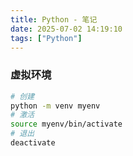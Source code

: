 ```yaml
---
title: Python - 笔记
date: 2025-07-02 14:19:10
tags: ["Python"]
---
```


### 虚拟环境
```bash
# 创建
python -m venv myenv
# 激活
source myenv/bin/activate
# 退出
deactivate
```
